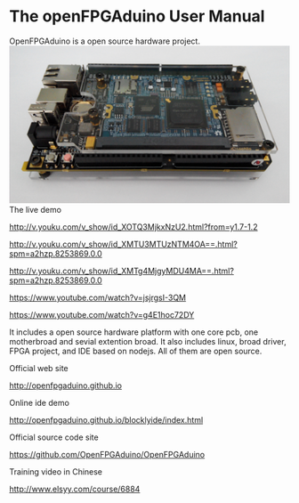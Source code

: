 # The openFPGAduino User Manual

OpenFPGAduino is a open source hardware project.
![](main.jpg)
The live demo

http://v.youku.com/v_show/id_XOTQ3MjkxNzU2.html?from=y1.7-1.2

http://v.youku.com/v_show/id_XMTU3MTUzNTM4OA==.html?spm=a2hzp.8253869.0.0

http://v.youku.com/v_show/id_XMTg4MjgyMDU4MA==.html?spm=a2hzp.8253869.0.0

https://www.youtube.com/watch?v=jsjrgsI-3QM

https://www.youtube.com/watch?v=g4E1hoc72DY

It includes a open source hardware platform with one core pcb, one motherbroad and sevial extention broad.
It also includes linux, broad driver, FPGA project, and IDE based on nodejs.
All of them are open source.

Official web site

http://openfpgaduino.github.io

Online ide demo

http://openfpgaduino.github.io/blocklyide/index.html

Official source code site

https://github.com/OpenFPGAduino/OpenFPGAduino

Training video in Chinese

http://www.elsyy.com/course/6884
